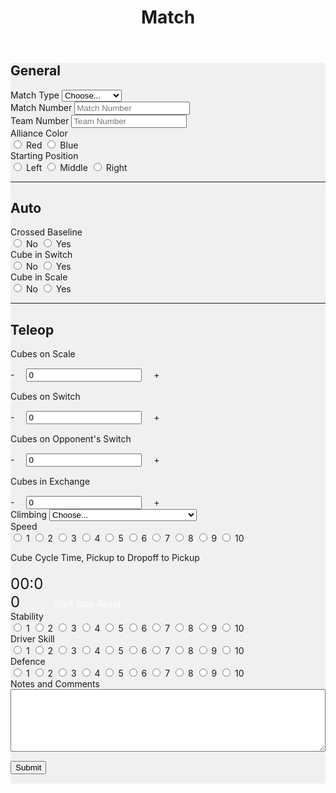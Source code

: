﻿---
layout: default
title: Match
---
<div class="container-fluid" style="background-color: #f0f0f0; margin-bottom: 15px">
	<form>
		<div class="row">
			<div class="col-md">
				<h2>General</h2>
			</div>
		</div>
		<div class="row">
			<div class="col-md">
				<label class="mr-sm-2" for="matchType">Match Type</label>
				<select class="custom-select mr-sm-2" id="matchType">
					<option selected>Choose...</option>
					<option value="p">Practice</option>
					<option value="q">Qualification</option>
				</select>
			</div>
			<div class="col-md">
				<label class="mr-sm-2" for="matchNumber">Match Number</label>
				<input id="matchNumber" type="tel" class="form-control" placeholder="Match Number">
			</div>
			<div class="col-md">
				<label class="mr-sm-2" for="teamNumber">Team Number</label>
				<input id="teamNumber" type="tel" class="form-control" placeholder="Team Number">
			</div>
		</div>
		<div class="row">
			<div class="col">
				<label class="mr-sm-2" style="display: block" for="allianceColor">Alliance Color</label>
				<div id="allianceColor" class="btn-group btn-group-toggle" data-toggle="buttons">
					<label class="btn btn-danger">
						<input type="radio" value="red" name="allianceColor" id="allianceColorRed" autocomplete="off"> Red
					</label>
					<label class="btn btn-primary">
						<input type="radio" value="blue" name="allianceColor" id="allianceColorBlue" autocomplete="off"> Blue
					</label>
				</div>
			</div>
			<div class="col">
				<label class="mr-sm-2" style="display: block" for="startingPosition">Starting Position</label>
				<div id="startingPosition" class="btn-group btn-group-toggle" data-toggle="buttons">
					<label class="btn btn-secondary">
						<input type="radio" value="left" name="startingPosition" id="startingPositionLeft" autocomplete="off"> Left
					</label>
					<label class="btn btn-secondary">
						<input type="radio" value="middle" name="startingPosition" id="startingPositionMiddle" autocomplete="off"> Middle
					</label>
					<label class="btn btn-secondary">
						<input type="radio" value="right" name="startingPosition" id="startingPositionRight" autocomplete="off"> Right
					</label>
				</div>
			</div>
		</div>
				<hr/>
				<div class="row">
					<div class="col-md">
						<h2>Auto</h2>
					</div>
				</div>
				<div class="row">
					<div class="col">
						<label class="mr-sm-2" style="display: block" for="autoCrossedBaseline">Crossed Baseline</label>
						<div id="autoCrossedBaseline" class="btn-group btn-group-toggle" data-toggle="buttons">
							<label class="btn btn-secondary">
								<input type="radio" value="0" name="autoCrossedBaseline" id="autoBaselineNo" autocomplete="off"> No
							</label>
							<label class="btn btn-secondary">
								<input type="radio" value="1" name="autoCrossedBaseline" id="autoBaselineYes" autocomplete="off"> Yes
							</label>
						</div>
					</div>
					<div class="col">
						<label class="mr-sm-2" style="display: block" for="autoSwitch">Cube in Switch</label>
						<div id="autoSwitch" class="btn-group btn-group-toggle" data-toggle="buttons">
							<label class="btn btn-secondary">
								<input type="radio" value="0" name="autoSwitch" id="autoSwitchNo" autocomplete="off"> No
							</label>
							<label class="btn btn-secondary">
								<input type="radio" value="1" name="autoSwitch" id="autoSwitchYes" autocomplete="off"> Yes
							</label>
						</div>
					</div>
					<div class="col">
						<label class="mr-sm-2" style="display: block" for="autoScale">Cube in Scale</label>
						<div id="autoSwitch" class="btn-group btn-group-toggle" data-toggle="buttons">
							<label class="btn btn-secondary">
								<input type="radio" value="0" name="autoScale" id="autoScaleNo" autocomplete="off"> No
							</label>
							<label class="btn btn-secondary">
								<input type="radio" value="1" name="autoScale" id="autoScaleYes" autocomplete="off"> Yes
							</label>
						</div>
					</div>
				</div>
				<hr/>
				<div class="row">
					<div class="col-md">
						<h2>Teleop</h2>
					</div>
				</div>
				<div class="row">
					<div class="col-md">
						<label style="margin-bottom: 0px" for="teleopScaleCubes">Cubes on Scale</label>
					</div>
				</div>
				<div class="row" style="margin-top:15px">
					<div class="col-md input-group">
						<a onclick="modifyScale_qty(-1)" class="btn btn-danger btn-lg" style="width: 50px; height: 50px; margin-right: 15px;" role="button">-</a>
						<input id="teleopScaleCubes" type="tel" class="form-control" value="0">
						<a onclick="modifyScale_qty(1)" class="btn btn-success btn-lg" style="width: 50px; height: 50px; margin-left: 15px;" role="button">+</a>
					</div>
				</div>
				<div class="row" style="margin-top:15px">
					<div class="col-md">
						<label style="margin-bottom: 0px" for="teleopSwitchCubes">Cubes on Switch</label>
					</div>
				</div>
				<div class="row" style="margin-top:15px">
					<div class="col-md input-group">
						<a onclick="modifySwitch_qty(-1)" class="btn btn-danger btn-lg" style="width: 50px; height: 50px; margin-right: 15px;" role="button">-</a>
						<input id="teleopSwitchCubes" type="tel" class="form-control" value="0">
						<a onclick="modifySwitch_qty(1)" class="btn btn-success btn-lg" style="width: 50px; height: 50px; margin-left: 15px;" role="button">+</a>
					</div>
				</div>
				<div class="row">
					<div class="col-md" style="margin-top:15px">
						<label style="margin-bottom: 0px" for="teleopOppSwitchCubes">Cubes on Opponent's Switch</label>
					</div>
				</div>
				<div class="row" style="margin-top:15px">
					<div class="col-md input-group">
						<a onclick="modifyOppSwitch_qty(-1)" class="btn btn-danger btn-lg" style="width: 50px; height: 50px; margin-right: 15px;" role="button">-</a>
						<input id="teleopOppSwithcCubes" type="tel" class="form-control" value="0">
						<a onclick="modifyOppSwitch_qty(1)" class="btn btn-success btn-lg" style="width: 50px; height: 50px; margin-left: 15px;" role="button">+</a>
					</div>
				</div>
				<div class="row" style="margin-top:15px">
					<div class="col-md">
						<label style="margin-bottom: 0px" for="teleopExchangeCubes">Cubes in Exchange</label>
					</div>
				</div>
				<div class="row" style="margin-top:15px">
					<div class="col-md input-group">
						<a onclick="modifyExchange_qty(-1)" class="btn btn-danger btn-lg" style="width: 50px; height: 50px; margin-right: 15px;"
						 role="button">-</a>
						<input id="teleopExchangeCubes" type="tel" class="form-control" value="0">
						<a onclick="modifyExchange_qty(1)" class="btn btn-success btn-lg" style="width: 50px; height: 50px; margin-left: 15px;" role="button">+</a>
					</div>
				</div>
				<div class="row">
					<div class="col-md">
						<label class="mr-sm-2" for="climbingType">Climbing</label>
						<select class="custom-select mr-sm-2" id="climbingType">
							<option selected>Choose...</option>
							<option value="did not climb or park">Did Not Climb or Park</option>
							<option value="failed to climb">Failed to Climb</option>
							<option value="parked">Parked</option>
							<option value="climbed on rung">Climbed on Rung</option>
							<option value="climbed on another robot off rung">Climbed on Another Robot Off Rung</option>
							<option value="deployed ramp">Deployed Ramp</option>
							<option value="deployed ramp and levitated">Deployed Ramp and Levitated</option>
							<option value="used another robots ramp">Used Another Robot's Ramp</option>
							<option value="levitated">Levitated</option>
							<option value="other">Other Describe in Notes</option>
						</select>
					</div>
				</div>
				<div class="row">
					<div class="col-xl-4 col-lg-6 col-md-12">
						<label class="mr-sm-2" style="display: block" for="speedRating">Speed</label>
						<div id="speedRating" class="btn-group btn-group-toggle" data-toggle="buttons">
							<label class="btn btn-secondary">
								<input type="radio" value="1" name="speedRating" id="speed1" autocomplete="off"> 1
							</label>
							<label class="btn btn-secondary">
								<input type="radio" value="2" name="speedRating" id="speed2" autocomplete="off"> 2
							</label>
							<label class="btn btn-secondary">
								<input type="radio" value="3" name="speedRating" id="speed3" autocomplete="off"> 3
							</label>
							<label class="btn btn-secondary">
								<input type="radio" value="4" name="speedRating" id="speed4" autocomplete="off"> 4
							</label>
							<label class="btn btn-secondary">
								<input type="radio" value="5" name="speedRating" id="speed5" autocomplete="off"> 5
							</label>
							<label class="btn btn-secondary">
								<input type="radio" value="6" name="speedRating" id="speed6" autocomplete="off"> 6
							</label>
							<label class="btn btn-secondary">
								<input type="radio" value="7" name="speedRating" id="speed7" autocomplete="off"> 7
							</label>
							<label class="btn btn-secondary">
								<input type="radio" value="8" name="speedRating" id="speed8" autocomplete="off"> 8
							</label>
							<label class="btn btn-secondary">
								<input type="radio" value="9" name="speedRating" id="speed9" autocomplete="off"> 9
							</label>
							<label class="btn btn-secondary">
								<input type="radio" value="10" name="speedRating" id="speed10" autocomplete="off"> 10
							</label>
						</div>
					</div>
					<div class="col-xl-4 col-lg-6 col-md-12">
						<p style="margin-bottom: 5px">Cube Cycle Time, Pickup to Dropoff to Pickup</p>
						<div style="display: inline-block; width:65px">
						<p style="margin-bottom: 0px"><span style="font-size: 24px;" id="cubeCycleSeconds">00</span><span style="font-size: 24px;">:</span><span style="font-size: 24px;" id="cubeCycleTenths">00</span></p>
						</div>
						<div style="display: inline-block">
						<a style="color:#fff" class="btn btn-secondary" id="cubeTimerStart">Start</a>
						<a style="color:#fff" class="btn btn-secondary" id="cubeTimerStop">Stop</a>
						<a style="color:#fff" class="btn btn-secondary" id="cubeTimerReset">Reset</a>
						</div>
					</div>
					<div class="col-xl-4 col-lg-6 col-md-12">
						<label class="mr-sm-2" style="display: block" for="stabilityRating">Stability</label>
						<div id="stabilityRating" class="btn-group btn-group-toggle" data-toggle="buttons">
							<label class="btn btn-secondary">
								<input type="radio" value="1" name="stabilityRating" id="stability1" autocomplete="off"> 1
							</label>
							<label class="btn btn-secondary">
								<input type="radio" value="2" name="stabilityRating" id="stability2" autocomplete="off"> 2
							</label>
							<label class="btn btn-secondary">
								<input type="radio" value="3" name="stabilityRating" id="stability3" autocomplete="off"> 3
							</label>
							<label class="btn btn-secondary">
								<input type="radio" value="4" name="stabilityRating" id="stability4" autocomplete="off"> 4
							</label>
							<label class="btn btn-secondary">
								<input type="radio" value="5" name="stabilityRating" id="stability5" autocomplete="off"> 5
							</label>
							<label class="btn btn-secondary">
								<input type="radio" value="6" name="stabilityRating" id="stability6" autocomplete="off"> 6
							</label>
							<label class="btn btn-secondary">
								<input type="radio" value="7" name="stabilityRating" id="stability7" autocomplete="off"> 7
							</label>
							<label class="btn btn-secondary">
								<input type="radio" value="8" name="stabilityRating" id="stability8" autocomplete="off"> 8
							</label>
							<label class="btn btn-secondary">
								<input type="radio" value="9" name="stabilityRating" id="stability9" autocomplete="off"> 9
							</label>
							<label class="btn btn-secondary">
								<input type="radio" value="10" name="stabilityRating" id="stability10" autocomplete="off"> 10
							</label>
						</div>
					</div>
					<div class="col-xl-4 col-lg-6 col-md-12">
						<label class="mr-sm-2" style="display: block" for="skillRating">Driver Skill</label>
						<div id="skillRating" class="btn-group btn-group-toggle" data-toggle="buttons">
							<label class="btn btn-secondary">
								<input type="radio" value="1" name="skillRating" id="skill1" autocomplete="off"> 1
							</label>
							<label class="btn btn-secondary">
								<input type="radio" value="2" name="skillRating" id="skill2" autocomplete="off"> 2
							</label>
							<label class="btn btn-secondary">
								<input type="radio" value="3" name="skillRating" id="skill3" autocomplete="off"> 3
							</label>
							<label class="btn btn-secondary">
								<input type="radio" value="4" name="skillRating" id="skill4" autocomplete="off"> 4
							</label>
							<label class="btn btn-secondary">
								<input type="radio" value="5" name="skillRating" id="skill5" autocomplete="off"> 5
							</label>
							<label class="btn btn-secondary">
								<input type="radio" value="6" name="skillRating" id="skill6" autocomplete="off"> 6
							</label>
							<label class="btn btn-secondary">
								<input type="radio" value="7" name="skillRating" id="skill7" autocomplete="off"> 7
							</label>
							<label class="btn btn-secondary">
								<input type="radio" value="8" name="skillRating" id="skill8" autocomplete="off"> 8
							</label>
							<label class="btn btn-secondary">
								<input type="radio" value="9" name="skillRating" id="skill9" autocomplete="off"> 9
							</label>
							<label class="btn btn-secondary">
								<input type="radio" value="10" name="skillRating" id="skill10" autocomplete="off"> 10
							</label>
						</div>
					</div>
					<div class="col-xl-4 col-lg-6 col-md-12">
						<label class="mr-sm-2" style="display: block" for="defenceRating">Defence</label>
						<div id="defenceRating" class="btn-group btn-group-toggle" data-toggle="buttons">
							<label class="btn btn-secondary">
								<input type="radio" value="1" name="defenceRating" id="defence1" autocomplete="off"> 1
							</label>
							<label class="btn btn-secondary">
								<input type="radio" value="2" name="defenceRating" id="defence2" autocomplete="off"> 2
							</label>
							<label class="btn btn-secondary">
								<input type="radio" value="3" name="defenceRating" id="defence3" autocomplete="off"> 3
							</label>
							<label class="btn btn-secondary">
								<input type="radio" value="4" name="defenceRating" id="defence4" autocomplete="off"> 4
							</label>
							<label class="btn btn-secondary">
								<input type="radio" value="5" name="defenceRating" id="defence5" autocomplete="off"> 5
							</label>
							<label class="btn btn-secondary">
								<input type="radio" value="6" name="defenceRating" id="defence6" autocomplete="off"> 6
							</label>
							<label class="btn btn-secondary">
								<input type="radio" value="7" name="defenceRating" id="defence7" autocomplete="off"> 7
							</label>
							<label class="btn btn-secondary">
								<input type="radio" value="8" name="defenceRating" id="defence8" autocomplete="off"> 8
							</label>
							<label class="btn btn-secondary">
								<input type="radio" value="9" name="defenceRating" id="defence9" autocomplete="off"> 9
							</label>
							<label class="btn btn-secondary">
								<input type="radio" value="10" name="defenceRating" id="defence10" autocomplete="off"> 10
							</label>
						</div>
					</div>
				</div>
				<div class="row">
					<div class="col">
						<label class="mr-sm-2" style="display: block" for="commentSection">Notes and Comments</label>
						<textarea style="width: 100%; height:100px" id="commentSection"></textarea>
					</div>
				</div>
				<button id="Submit" class="btn btn-success" type="button" style="margin-top: 15px; margin-bottom: 15px">Submit</button>
	</form>
	</div>